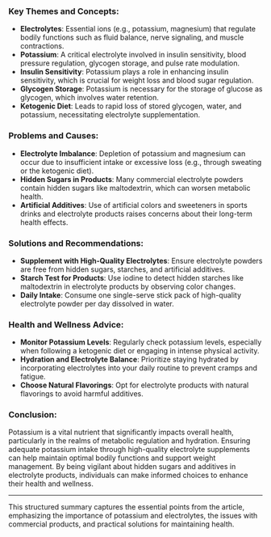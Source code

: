 ### Key Themes and Concepts:

- **Electrolytes**: Essential ions (e.g., potassium, magnesium) that regulate bodily functions such as fluid balance, nerve signaling, and muscle contractions.
- **Potassium**: A critical electrolyte involved in insulin sensitivity, blood pressure regulation, glycogen storage, and pulse rate modulation.
- **Insulin Sensitivity**: Potassium plays a role in enhancing insulin sensitivity, which is crucial for weight loss and blood sugar regulation.
- **Glycogen Storage**: Potassium is necessary for the storage of glucose as glycogen, which involves water retention.
- **Ketogenic Diet**: Leads to rapid loss of stored glycogen, water, and potassium, necessitating electrolyte supplementation.

### Problems and Causes:

- **Electrolyte Imbalance**: Depletion of potassium and magnesium can occur due to insufficient intake or excessive loss (e.g., through sweating or the ketogenic diet).
- **Hidden Sugars in Products**: Many commercial electrolyte powders contain hidden sugars like maltodextrin, which can worsen metabolic health.
- **Artificial Additives**: Use of artificial colors and sweeteners in sports drinks and electrolyte products raises concerns about their long-term health effects.

### Solutions and Recommendations:

- **Supplement with High-Quality Electrolytes**: Ensure electrolyte powders are free from hidden sugars, starches, and artificial additives.
- **Starch Test for Products**: Use iodine to detect hidden starches like maltodextrin in electrolyte products by observing color changes.
- **Daily Intake**: Consume one single-serve stick pack of high-quality electrolyte powder per day dissolved in water.

### Health and Wellness Advice:

- **Monitor Potassium Levels**: Regularly check potassium levels, especially when following a ketogenic diet or engaging in intense physical activity.
- **Hydration and Electrolyte Balance**: Prioritize staying hydrated by incorporating electrolytes into your daily routine to prevent cramps and fatigue.
- **Choose Natural Flavorings**: Opt for electrolyte products with natural flavorings to avoid harmful additives.

### Conclusion:

Potassium is a vital nutrient that significantly impacts overall health, particularly in the realms of metabolic regulation and hydration. Ensuring adequate potassium intake through high-quality electrolyte supplements can help maintain optimal bodily functions and support weight management. By being vigilant about hidden sugars and additives in electrolyte products, individuals can make informed choices to enhance their health and wellness.

---

This structured summary captures the essential points from the article, emphasizing the importance of potassium and electrolytes, the issues with commercial products, and practical solutions for maintaining health.